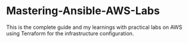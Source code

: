 # Mastering-Ansible-AWS-Labs
This is the complete guide and my learnings with practical labs on AWS using Terraform for the infrastructure configuration.

